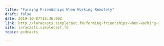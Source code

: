 ```yaml
---
title: "Forming Friendships When Working Remotely"
draft: false
date: 2019-10-07T18:36:00Z
link: http://laracasts.simplecast.fm/forming-friendships-when-working-remotely?utm_medium=RSS&utm_source=hune
site: laracasts.simplecast.fm
topic: podcasts  

---
```

